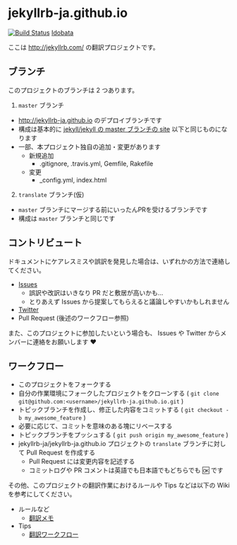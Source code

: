 jekyllrb-ja.github.io
=====================

[![Build Status](https://travis-ci.org/jekyllrb-ja/jekyllrb-ja.github.io.svg?branch=master)](https://travis-ci.org/jekyllrb-ja/jekyllrb-ja.github.io)
[Idobata](https://idobata.io/organizations/jekyllrb-ja/rooms/jekyll/join_request/67ba6d88-67f3-4cfb-8f9d-d7dfe45137e9)

ここは http://jekyllrb.com/ の翻訳プロジェクトです。

## ブランチ

このプロジェクトのブランチは 2 つあります。

1. `master` ブランチ
  - http://jekyllrb-ja.github.io のデプロイブランチです
  - 構成は基本的に [jekyll/jekyll の master ブランチの site](https://github.com/jekyll/jekyll/tree/master/site) 以下と同じものになります
  - 一部、本プロジェクト独自の追加・変更があります
    - 新規追加
      - .gitignore, .travis.yml, Gemfile, Rakefile
    - 変更
      - _config.yml, index.html
2. `translate` ブランチ(仮)
  - `master` ブランチにマージする前にいったんPRを受けるブランチです
  - 構成は `master` ブランチと同じです

## コントリビュート

ドキュメントにケアレスミスや誤訳を発見した場合は、いずれかの方法で連絡してください。

- [Issues](https://github.com/jekyllrb-ja/jekyllrb-ja.github.io/issues)
  - 誤訳や改訳はいきなり PR だと敷居が高いかも…
  - とりあえず Issues から提案してもらえると議論しやすいかもしれません
- [Twitter](https://twitter.com/kk_Ataka)
- Pull Request (後述のワークフロー参照)

また、このプロジェクトに参加したいという場合も、 Issues や Twitter からメンバーに連絡をお願いします :heart:

## ワークフロー

- このプロジェクトをフォークする
- 自分の作業環境にフォークしたプロジェクトをクローンする ( `git clone git@github.com:<username>/jekyllrb-ja.github.io.git` )
- トピックブランチを作成し、修正した内容をコミットする ( `git checkout -b my_awesome_feature` )
- 必要に応じて、コミットを意味のある塊にリベースする
- トピックブランチをプッシュする ( `git push origin my_awesome_feature` )
- jekyllrb-ja/jekyllrb-ja.github.io プロジェクトの `translate` ブランチに対して Pull Request を作成する
  - Pull Request には変更内容を記述する
  - コミットログや PR コメントは英語でも日本語でもどちらでも :ok: です

その他、このプロジェクトの翻訳作業におけるルールや Tips などは以下の Wiki を参考にしてください。

- ルールなど
  - [翻訳メモ](https://github.com/jekyllrb-ja/jekyllrb-ja.github.io/wiki/翻訳メモ)
- Tips
  - [翻訳ワークフロー](https://github.com/jekyllrb-ja/jekyllrb-ja.github.io/wiki/翻訳ワークフロー)
